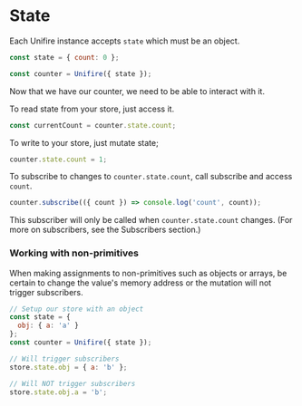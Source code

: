# State

Each Unifire instance accepts `state` which must be an object.

```js
const state = { count: 0 };

const counter = Unifire({ state });
```

Now that we have our counter, we need to be able to interact with it.

To read state from your store, just access it.

```js
const currentCount = counter.state.count;
```

To write to your store, just mutate state;

```js
counter.state.count = 1;
```

To subscribe to changes to `counter.state.count`, call subscribe and access `count`.

```js
counter.subscribe(({ count }) => console.log('count', count));
```

This subscriber will only be called when `counter.state.count` changes. (For more on subscribers, see the Subscribers section.)

### Working with non-primitives

When making assignments to non-primitives such as objects or arrays, be certain to change the value's memory address or the mutation will not trigger subscribers.

```js
// Setup our store with an object
const state = {
  obj: { a: 'a' }
};
const counter = Unifire({ state });

// Will trigger subscribers
store.state.obj = { a: 'b' };

// Will NOT trigger subscribers
store.state.obj.a = 'b';
```
